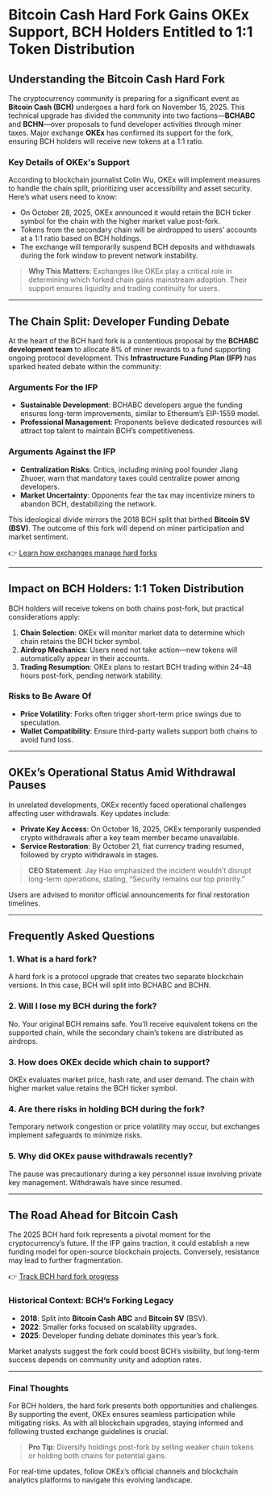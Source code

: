 # Bitcoin Cash Hard Fork Gains OKEx Support, BCH Holders Entitled to 1:1 Token Distribution  

## Understanding the Bitcoin Cash Hard Fork  

The cryptocurrency community is preparing for a significant event as **Bitcoin Cash (BCH)** undergoes a hard fork on November 15, 2025. This technical upgrade has divided the community into two factions—**BCHABC** and **BCHN**—over proposals to fund developer activities through miner taxes. Major exchange **OKEx** has confirmed its support for the fork, ensuring BCH holders will receive new tokens at a 1:1 ratio.  

### Key Details of OKEx's Support  

According to blockchain journalist Colin Wu, OKEx will implement measures to handle the chain split, prioritizing user accessibility and asset security. Here’s what users need to know:  
- On October 28, 2025, OKEx announced it would retain the BCH ticker symbol for the chain with the higher market value post-fork.  
- Tokens from the secondary chain will be airdropped to users’ accounts at a 1:1 ratio based on BCH holdings.  
- The exchange will temporarily suspend BCH deposits and withdrawals during the fork window to prevent network instability.  

> **Why This Matters**: Exchanges like OKEx play a critical role in determining which forked chain gains mainstream adoption. Their support ensures liquidity and trading continuity for users.  

---

## The Chain Split: Developer Funding Debate  

At the heart of the BCH hard fork is a contentious proposal by the **BCHABC development team** to allocate 8% of miner rewards to a fund supporting ongoing protocol development. This **Infrastructure Funding Plan (IFP)** has sparked heated debate within the community:  

### Arguments For the IFP  
- **Sustainable Development**: BCHABC developers argue the funding ensures long-term improvements, similar to Ethereum’s EIP-1559 model.  
- **Professional Management**: Proponents believe dedicated resources will attract top talent to maintain BCH’s competitiveness.  

### Arguments Against the IFP  
- **Centralization Risks**: Critics, including mining pool founder Jiang Zhuoer, warn that mandatory taxes could centralize power among developers.  
- **Market Uncertainty**: Opponents fear the tax may incentivize miners to abandon BCH, destabilizing the network.  

This ideological divide mirrors the 2018 BCH split that birthed **Bitcoin SV (BSV)**. The outcome of this fork will depend on miner participation and market sentiment.  

👉 [Learn how exchanges manage hard forks](https://bit.ly/okx-bonus)  

---

## Impact on BCH Holders: 1:1 Token Distribution  

BCH holders will receive tokens on both chains post-fork, but practical considerations apply:  
1. **Chain Selection**: OKEx will monitor market data to determine which chain retains the BCH ticker symbol.  
2. **Airdrop Mechanics**: Users need not take action—new tokens will automatically appear in their accounts.  
3. **Trading Resumption**: OKEx plans to restart BCH trading within 24–48 hours post-fork, pending network stability.  

### Risks to Be Aware Of  
- **Price Volatility**: Forks often trigger short-term price swings due to speculation.  
- **Wallet Compatibility**: Ensure third-party wallets support both chains to avoid fund loss.  

---

## OKEx’s Operational Status Amid Withdrawal Pauses  

In unrelated developments, OKEx recently faced operational challenges affecting user withdrawals. Key updates include:  
- **Private Key Access**: On October 16, 2025, OKEx temporarily suspended crypto withdrawals after a key team member became unavailable.  
- **Service Restoration**: By October 21, fiat currency trading resumed, followed by crypto withdrawals in stages.  

> **CEO Statement**: Jay Hao emphasized the incident wouldn’t disrupt long-term operations, stating, “Security remains our top priority.”  

Users are advised to monitor official announcements for final restoration timelines.  

---

## Frequently Asked Questions  

### 1. **What is a hard fork?**  
A hard fork is a protocol upgrade that creates two separate blockchain versions. In this case, BCH will split into BCHABC and BCHN.  

### 2. **Will I lose my BCH during the fork?**  
No. Your original BCH remains safe. You’ll receive equivalent tokens on the supported chain, while the secondary chain’s tokens are distributed as airdrops.  

### 3. **How does OKEx decide which chain to support?**  
OKEx evaluates market price, hash rate, and user demand. The chain with higher market value retains the BCH ticker symbol.  

### 4. **Are there risks in holding BCH during the fork?**  
Temporary network congestion or price volatility may occur, but exchanges implement safeguards to minimize risks.  

### 5. **Why did OKEx pause withdrawals recently?**  
The pause was precautionary during a key personnel issue involving private key management. Withdrawals have since resumed.  

---

## The Road Ahead for Bitcoin Cash  

The 2025 BCH hard fork represents a pivotal moment for the cryptocurrency’s future. If the IFP gains traction, it could establish a new funding model for open-source blockchain projects. Conversely, resistance may lead to further fragmentation.  

👉 [Track BCH hard fork progress](https://bit.ly/okx-bonus)  

### Historical Context: BCH’s Forking Legacy  
- **2018**: Split into **Bitcoin Cash ABC** and **Bitcoin SV** (BSV).  
- **2022**: Smaller forks focused on scalability upgrades.  
- **2025**: Developer funding debate dominates this year’s fork.  

Market analysts suggest the fork could boost BCH’s visibility, but long-term success depends on community unity and adoption rates.  

---

### Final Thoughts  

For BCH holders, the hard fork presents both opportunities and challenges. By supporting the event, OKEx ensures seamless participation while mitigating risks. As with all blockchain upgrades, staying informed and following trusted exchange guidelines is crucial.  

> **Pro Tip**: Diversify holdings post-fork by selling weaker chain tokens or holding both chains for potential gains.  

For real-time updates, follow OKEx’s official channels and blockchain analytics platforms to navigate this evolving landscape.